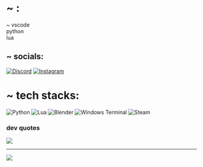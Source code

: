 # ~ :
~ vscode <br>python <br>lua<br>


## ~ socials:
[![Discord](https://img.shields.io/badge/Discord-%237289DA.svg?logo=discord&logoColor=white)](https://discord.gg/ykmnv) [![Instagram](https://img.shields.io/badge/Instagram-%23E4405F.svg?logo=Instagram&logoColor=white)](https://instagram.com/sls_ohio) 

# ~ tech stacks:
![Python](https://img.shields.io/badge/python-3670A0?style=for-the-badge&logo=python&logoColor=ffdd54) ![Lua](https://img.shields.io/badge/lua-%232C2D72.svg?style=for-the-badge&logo=lua&logoColor=white) ![Blender](https://img.shields.io/badge/blender-%23F5792A.svg?style=for-the-badge&logo=blender&logoColor=white) ![Windows Terminal](https://img.shields.io/badge/Windows%20Terminal-%234D4D4D.svg?style=for-the-badge&logo=windows-terminal&logoColor=white) ![Steam](https://img.shields.io/badge/steam-%23000000.svg?style=for-the-badge&logo=steam&logoColor=white)

### dev quotes
![](https://quotes-github-readme.vercel.app/api?type=horizontal&theme=tokyonight)

---
[![](https://visitcount.itsvg.in/api?id=ykmnv&icon=2&color=0)](https://visitcount.itsvg.in)

<!-- Proudly created with GPRM ( https://gprm.itsvg.in ) -->
